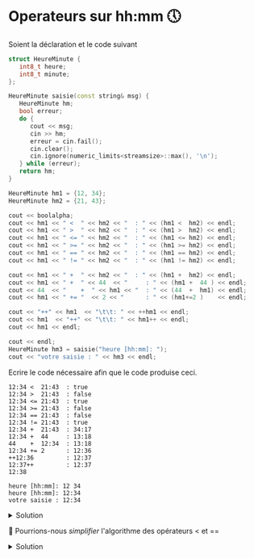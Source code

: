 # Operateurs sur hh:mm 🕔

Soient la déclaration et le code suivant

~~~cpp
struct HeureMinute {
   int8_t heure;
   int8_t minute;
};

HeureMinute saisie(const string& msg) {
   HeureMinute hm;
   bool erreur;
   do {
      cout << msg;
      cin >> hm;
      erreur = cin.fail();
      cin.clear();
      cin.ignore(numeric_limits<streamsize>::max(), '\n');
   } while (erreur);
   return hm;
}

HeureMinute hm1 = {12, 34};
HeureMinute hm2 = {21, 43};

cout << boolalpha;
cout << hm1 << " <  " << hm2 << "  : " << (hm1 <  hm2) << endl;
cout << hm1 << " >  " << hm2 << "  : " << (hm1 >  hm2) << endl;
cout << hm1 << " <= " << hm2 << "  : " << (hm1 <= hm2) << endl;
cout << hm1 << " >= " << hm2 << "  : " << (hm1 >= hm2) << endl;
cout << hm1 << " == " << hm2 << "  : " << (hm1 == hm2) << endl;
cout << hm1 << " != " << hm2 << "  : " << (hm1 != hm2) << endl;

cout << hm1 << " +  " << hm2 << "  : " << (hm1 +  hm2) << endl;
cout << hm1 << " +  " << 44  << "     : " << (hm1 +  44 ) << endl;
cout << 44  << "    +  " << hm1 << "  : " << (44  +  hm1) << endl;
cout << hm1 << " += "  << 2 << "      : " << (hm1+=2 )    << endl;

cout << "++" << hm1  << "\t\t: " << ++hm1 << endl;
cout << hm1  << "++" << "\t\t: " << hm1++ << endl;
cout << hm1 << endl;

cout << endl;
HeureMinute hm3 = saisie("heure [hh:mm]: ");
cout << "votre saisie : " << hm3 << endl;
~~~

Ecrire le code nécessaire afin que le code produise ceci.

~~~
12:34 <  21:43  : true
12:34 >  21:43  : false
12:34 <= 21:43  : true
12:34 >= 21:43  : false
12:34 == 21:43  : false
12:34 != 21:43  : true
12:34 +  21:43  : 34:17
12:34 +  44     : 13:18
44    +  12:34  : 13:18
12:34 += 2      : 12:36
++12:36         : 12:37
12:37++         : 12:37
12:38

heure [hh:mm]: 12 34
heure [hh:mm]: 12:34
votre saisie : 12:34

~~~

<details>
<summary>Solution</summary>

~~~cpp
bool operator< (const HeureMinute& lhs, const HeureMinute& rhs) {
   if (lhs.heure != rhs.heure)
      return lhs.heure < rhs.heure;
   return lhs.minute < rhs.minute;
}

bool operator> (const HeureMinute& lhs, const HeureMinute& rhs) {
   return rhs < lhs;
}

bool operator<= (const HeureMinute& lhs, const HeureMinute& rhs) {
   return !(rhs < lhs);
}

bool operator>= (const HeureMinute& lhs, const HeureMinute& rhs) {
   return !(lhs < rhs);
}

bool operator== (const HeureMinute& lhs, const HeureMinute& rhs) {
   return lhs.heure   == rhs.heure
      and lhs.minute  == rhs.minute;
}

bool operator!= (const HeureMinute& lhs, const HeureMinute& rhs) {
   return !(lhs == rhs);
}

HeureMinute operator+ (const HeureMinute& lhs, const HeureMinute& rhs) {
   return { int8_t(lhs.heure + rhs.heure + (lhs.minute + rhs.minute) / 60),
            int8_t((lhs.minute + rhs.minute) % 60)};
}

HeureMinute& operator+= (HeureMinute& hm, int8_t minute) {
   hm = {int8_t(hm.heure + (hm.minute + minute) / 60),
          int8_t((hm.minute + minute) % 60)};
   return hm;
}

HeureMinute operator+ (HeureMinute hm, int8_t minute) {
   return hm += minute;
}

HeureMinute operator+ (int8_t minute, HeureMinute hm) {
   return hm += minute;
}

HeureMinute& operator++ (HeureMinute& hm) {
   return hm += 1;
}

HeureMinute operator++ (HeureMinute& hm, int) {
   HeureMinute tmp = hm;
   ++hm;
   return tmp;
}

ostream& operator<< (ostream& os, const HeureMinute& h) {
   return os << +h.heure << ":" << +h.minute;
}

istream& operator>> (istream& is, HeureMinute& h) {
   char c;
   int  valeur; // sinon lecture d'un char avec int8_t
   is >> valeur;
   h.heure = valeur;

   is >> c;
   if (c != ':') {
      is.setstate(ios::failbit);
   }

   is >> valeur;
   h.minute = valeur;

   if (h.minute >= 60) {
      cout << h.minute << endl;
      cout << "fail 60" << endl;
      is.setstate(ios::failbit);
   }

   return is;
}
~~~

------------------------------------------------------------

</details>

🤔 Pourrions-nous *simplifier* l'algorithme des opérateurs < et ==

<details>
<summary>Solution</summary>

En profitant de la comparaison lexicographique des structures comme 
*vector*, *array*, *pair*, etc ... 👍

Choisir toutefois la structure la plus économe en mémoire (compléxité spatiale).

~~~cpp
bool operator< (const HeureMinute& lhs, const HeureMinute& rhs) {
   return pair{lhs.heure, lhs.minute} < pair{rhs.heure, rhs.minute};
}

bool operator== (const HeureMinute& lhs, const HeureMinute& rhs) {
   return pair{lhs.heure, lhs.minute} == pair{rhs.heure, rhs.minute};
}
~~~

Nous verrons dans le chapitre consacré aux classes que l'on peut encore plus simplifier l'écriture des opérateurs de comparaison par l'utilisation de l'opérateur à 3 voies:

~~~cpp
struct HeureMinute {
   int8_t heure;
   int8_t minute;
   auto operator<=>(const HeureMinute& rhs) const = default;
};
~~~


</details>

